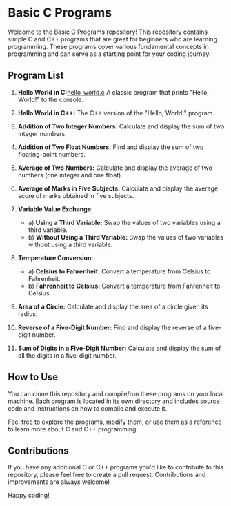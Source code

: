 # Basic C Programs

Welcome to the Basic C Programs repository! This repository contains simple C and C++ programs that are great for beginners who are learning programming. These programs cover various fundamental concepts in programming and can serve as a starting point for your coding journey.

## Program List

1. **Hello World in C:**[hello_world.c](simple_programs/helloWorld.c) A classic program that prints "Hello, World!" to the console.

2. **Hello World in C++:** The C++ version of the "Hello, World!" program.

3. **Addition of Two Integer Numbers:** Calculate and display the sum of two integer numbers.

4. **Addition of Two Float Numbers:** Find and display the sum of two floating-point numbers.

5. **Average of Two Numbers:** Calculate and display the average of two numbers (one integer and one float).

6. **Average of Marks in Five Subjects:** Calculate and display the average score of marks obtained in five subjects.

7. **Variable Value Exchange:**
    - a) **Using a Third Variable:** Swap the values of two variables using a third variable.
    - b) **Without Using a Third Variable:** Swap the values of two variables without using a third variable.

8. **Temperature Conversion:**
    - a) **Celsius to Fahrenheit:** Convert a temperature from Celsius to Fahrenheit.
    - b) **Fahrenheit to Celsius:** Convert a temperature from Fahrenheit to Celsius.

9. **Area of a Circle:** Calculate and display the area of a circle given its radius.

10. **Reverse of a Five-Digit Number:** Find and display the reverse of a five-digit number.

11. **Sum of Digits in a Five-Digit Number:** Calculate and display the sum of all the digits in a five-digit number.

## How to Use

You can clone this repository and compile/run these programs on your local machine. Each program is located in its own directory and includes source code and instructions on how to compile and execute it.

Feel free to explore the programs, modify them, or use them as a reference to learn more about C and C++ programming.

## Contributions

If you have any additional C or C++ programs you'd like to contribute to this repository, please feel free to create a pull request. Contributions and improvements are always welcome!

Happy coding!
